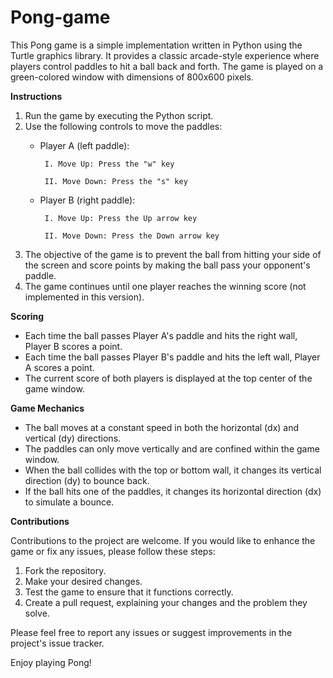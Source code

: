 # Pong-game

This Pong game is a simple implementation written in Python using the Turtle graphics library. It provides a classic arcade-style experience where players control paddles to hit a ball back and forth. The game is played on a green-colored window with dimensions of 800x600 pixels.

**Instructions**

1. Run the game by executing the Python script.
2. Use the following controls to move the paddles:
   * Player A (left paddle):
 
          I. Move Up: Press the "w" key 
          
          II. Move Down: Press the "s" key
   * Player B (right paddle):
   
          I. Move Up: Press the Up arrow key 
          
          II. Move Down: Press the Down arrow key
3. The objective of the game is to prevent the ball from hitting your side of the screen and score points by making the ball pass your opponent's paddle.
4. The game continues until one player reaches the winning score (not implemented in this version).


**Scoring**

* Each time the ball passes Player A's paddle and hits the right wall, Player B scores a point.
* Each time the ball passes Player B's paddle and hits the left wall, Player A scores a point.
* The current score of both players is displayed at the top center of the game window.


**Game Mechanics**

* The ball moves at a constant speed in both the horizontal (dx) and vertical (dy) directions.
* The paddles can only move vertically and are confined within the game window.
* When the ball collides with the top or bottom wall, it changes its vertical direction (dy) to bounce back.
* If the ball hits one of the paddles, it changes its horizontal direction (dx) to simulate a bounce.

**Contributions**

Contributions to the project are welcome. If you would like to enhance the game or fix any issues, please follow these steps:

1. Fork the repository.
2. Make your desired changes.
3. Test the game to ensure that it functions correctly.
4. Create a pull request, explaining your changes and the problem they solve.

Please feel free to report any issues or suggest improvements in the project's issue tracker.

Enjoy playing Pong!
